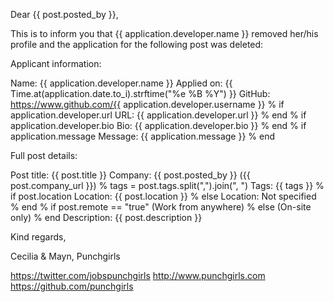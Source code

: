 Dear {{ post.posted_by }},

This is to inform you that {{ application.developer.name }} removed her/his profile and the application for the following
post was deleted:

Applicant information:

Name: {{ application.developer.name }}
Applied on: {{ Time.at(application.date.to_i).strftime("%e %B %Y") }}
GitHub: https://www.github.com/{{ application.developer.username }}
% if application.developer.url
URL: {{ application.developer.url }}
% end
% if application.developer.bio
Bio:
{{ application.developer.bio }}
% end
% if application.message
Message:
{{ application.message }}
% end

Full post details:

Post title: {{ post.title }}
Company: {{ post.posted_by }} ({{ post.company_url }})
% tags = post.tags.split(",").join(", ")
Tags: {{ tags }}
% if post.location
Location: {{ post.location }}
% else
Location: Not specified
% end
% if post.remote == "true"
(Work from anywhere)
% else
(On-site only)
% end
Description:
{{ post.description }}

Kind regards,

Cecilia & Mayn,
Punchgirls

https://twitter.com/jobspunchgirls
http://www.punchgirls.com
https://github.com/punchgirls
